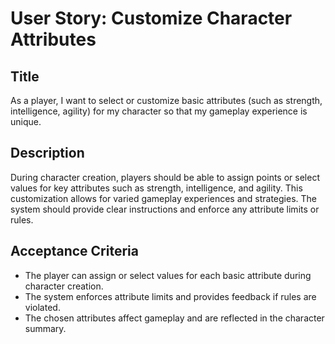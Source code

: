 
# User Story: Customize Character Attributes

## Title
As a player, I want to select or customize basic attributes (such as strength, intelligence, agility) for my character so that my gameplay experience is unique.

## Description
During character creation, players should be able to assign points or select values for key attributes such as strength, intelligence, and agility. This customization allows for varied gameplay experiences and strategies. The system should provide clear instructions and enforce any attribute limits or rules.

## Acceptance Criteria
- The player can assign or select values for each basic attribute during character creation.
- The system enforces attribute limits and provides feedback if rules are violated.
- The chosen attributes affect gameplay and are reflected in the character summary.
